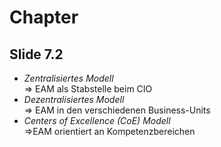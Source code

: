 # Chapter
## Slide 7.2

  * _Zentralisiertes Modell_<br>=> EAM als Stabstelle beim CIO
  * _Dezentralisiertes Modell_<br>=> EAM in den verschiedenen Business-Units
  * _Centers of Excellence (CoE) Modell_<br>=>EAM orientiert an Kompetenzbereichen
